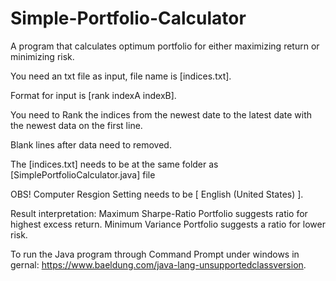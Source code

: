 # Simple-Portfolio-Calculator
A program that calculates optimum portfolio for either maximizing return or minimizing risk. 

You need an txt file as input, file name is [indices.txt].

Format for input is [rank indexA indexB].

You need to Rank the indices from the newest date to the latest date with the newest data on the first line.

Blank lines after data need to removed.

The [indices.txt] needs to be at the same folder as [SimplePortfolioCalculator.java] file

OBS! Computer Resgion Setting needs to be [ English (United States) ]. 

Result interpretation: Maximum Sharpe-Ratio Portfolio suggests ratio for highest excess return. Minimum Variance Portfolio suggests a ratio for lower risk. 

To run the Java program through Command Prompt under windows in gernal: https://www.baeldung.com/java-lang-unsupportedclassversion.
